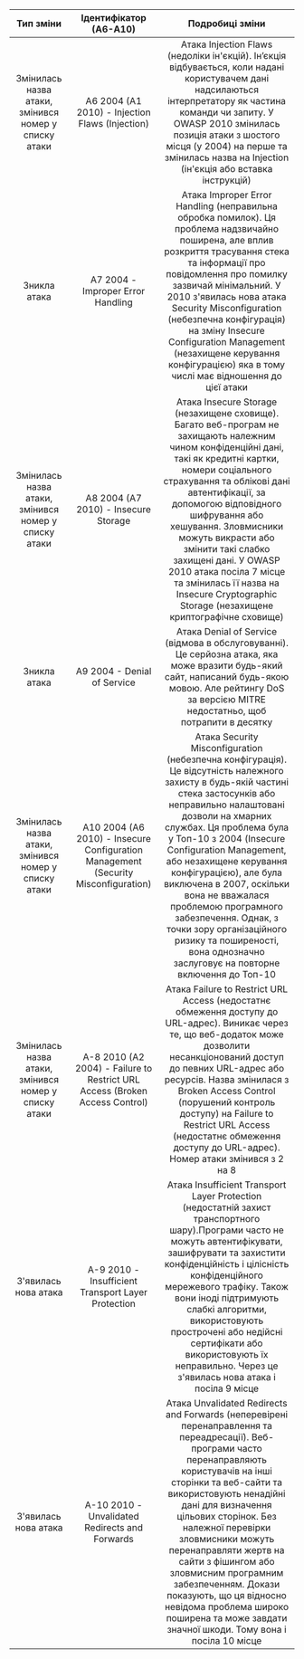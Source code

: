 |                      Тип зміни                       |                               Ідентифікатор (А6-А10)                               |                                                                                                                                                                                                                                                     Подробиці зміни                                                                                                                                                                                                                                                     |
|:----------------------------------------------------:|:----------------------------------------------------------------------------------:|:-----------------------------------------------------------------------------------------------------------------------------------------------------------------------------------------------------------------------------------------------------------------------------------------------------------------------------------------------------------------------------------------------------------------------------------------------------------------------------------------------------------------------:|
| Змінилась назва атаки, змінився номер у списку атаки |                  A6 2004 (A1 2010) - Injection Flaws (Injection)                   |                                                                                                           Атака Injection Flaws (недоліки ін'єкцій). Ін’єкція відбувається, коли надані користувачем дані надсилаються інтерпретатору як частина команди чи запиту. У OWASP 2010 змінилась позиція атаки з шостого місця (у 2004) на перше та змінилась назва на Injection (ін'єкція або вставка інструкцій)                                                                                                            |
|                     Зникла атака                     |                         A7 2004 - Improper Error Handling                          |                                                   Атака Improper Error Handling (неправильна обробка помилок). Ця проблема надзвичайно поширена, але вплив розкриття трасування стека та інформації про повідомлення про помилку зазвичай мінімальний. У 2010 з'явилась нова атака Security Misconfiguration (небезпечна конфігурація) на зміну Insecure Configuration Management (незахищене керування конфігурацією) яка в тому числі має відношення до цієї атаки                                                    |
| Змінилась назва атаки, змінився номер у списку атаки |                        A8 2004 (A7 2010) - Insecure Storage                        |                              Атака Insecure Storage (незахищене сховище). Багато веб-програм не захищають належним чином конфіденційні дані, такі як кредитні картки, номери соціального страхування та облікові дані автентифікації, за допомогою відповідного шифрування або хешування. Зловмисники можуть викрасти або змінити такі слабко захищені дані. У OWASP 2010 атака посіла 7 місце та змінилась її назва на Insecure Cryptographic Storage (незахищене криптографічне сховище)                              |
|                     Зникла атака                     |                            A9 2004 - Denial of Service                             |                                                                                                                                                        Атака Denial of Service (відмова в обслуговуванні). Це серйозна атака, яка може вразити будь-який сайт, написаний будь-якою мовою. Але рейтингу DoS за версією MITRE недостатньо, щоб потрапити в десятку                                                                                                                                                        |
| Змінилась назва атаки, змінився номер у списку атаки | A10 2004 (A6 2010) - Insecure Configuration Management (Security Misconfiguration) | Атака Security Misconfiguration (небезпечна конфігурація). Це відсутність належного захисту в будь-якій частині стека застосунків або неправильно налаштовані дозволи на хмарних службах. Ця проблема була у Топ-10 з 2004 (Insecure Configuration Management, або незахищене керування конфігурацією), але була виключена в 2007, оскільки вона не вважалася проблемою програмного забезпечення. Однак, з точки зору організаційного ризику та поширеності, вона однозначно заслуговує на повторне включення до Топ-10 |
| Змінилась назва атаки, змінився номер у списку атаки |    A-8 2010 (A2 2004) - Failure to Restrict URL Access (Broken Access Control)     |                                                                      Атака Failure to Restrict URL Access (недостатнє обмеження доступу до URL-адрес). Виникає через те, що веб-додаток може дозволити несанкціонований доступ до певних URL-адрес або ресурсів. Назва змінилася з Broken Access Control (порушений контроль доступу) на Failure to Restrict URL Access (недостатнє обмеження доступу до URL-адрес). Номер атаки змінився з 2 на 8                                                                      |
|                 З'явилась нова атака                 |                 A-9 2010 - Insufficient Transport Layer Protection                 |                                                     Атака Insufficient Transport Layer Protection (недостатній захист транспортного шару).Програми часто не можуть автентифікувати, зашифрувати та захистити конфіденційність і цілісність конфіденційного мережевого трафіку. Також вони іноді підтримують слабкі алгоритми, використовують прострочені або недійсні сертифікати або використовують їх неправильно. Через це з'явилась нова атака і посіла 9 місце                                                     |
|                 З'явилась нова атака                 |                   A-10 2010 - Unvalidated Redirects and Forwards                   |          Атака Unvalidated Redirects and Forwards (неперевірені перенаправлення та переадресації). Веб-програми часто перенаправляють користувачів на інші сторінки та веб-сайти та використовують ненадійні дані для визначення цільових сторінок. Без належної перевірки зловмисники можуть перенаправляти жертв на сайти з фішингом або зловмисним програмним забезпеченням. Докази показують, що ця відносно невідома проблема широко поширена та може завдати значної шкоди. Тому вона і посіла 10 місце           |
